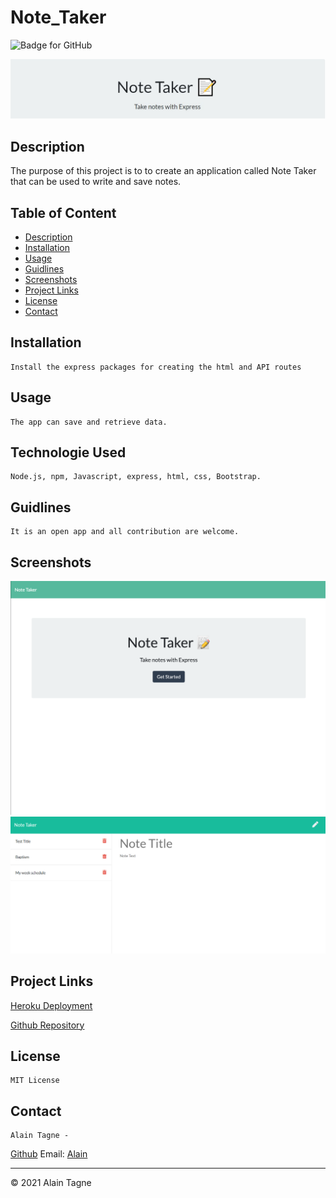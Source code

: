 # Note_Taker

![Badge for GitHub](https://img.shields.io/github/languages/top/Alcharl88/undefined?style=flat&logo=appveyor) 

![header](./public/assets/images/header.jpg)

## Description

  The purpose of this project is to to create an application called Note Taker that can be used to write and save notes.

  ## Table of Content 

  * [Description](#descripton) 
  * [Installation](#installation) 
  * [Usage](#usage) 
  * [Guidlines](#guidlines) 
  * [Screenshots](#guidlines) 
  * [Project Links](#guidlines) 
  * [License](#license) 
  * [Contact](#contact) 
    
## Installation
    
    Install the express packages for creating the html and API routes
    
## Usage
    
    The app can save and retrieve data.

## Technologie Used

    Node.js, npm, Javascript, express, html, css, Bootstrap.
    
## Guidlines
    
    It is an open app and all contribution are welcome.

## Screenshots

![homepage](./public/assets/images/MainPage.png)
![homepage](./public/assets/images/SavedNotes.png)

## Project Links

[Heroku Deployment](https://young-river-44406.herokuapp.com/)

[Github Repository](https://github.com/AlCharl88/Note_Taker)
    
## License
    
    MIT License
    
##  Contact

    Alain Tagne - 
[Github](https://github.com/AlCharl88) Email: [Alain](mailto:alctagne@gmail.com) 

    

----

&copy; 2021 Alain Tagne

    
